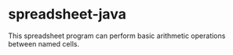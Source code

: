 # spreadsheet-java
This spreadsheet program can perform basic arithmetic operations between named cells.
